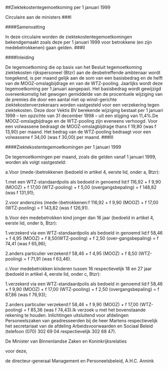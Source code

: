 <meta http-equiv='Content-Type' content='text/html; charset=utf-8' />

##Ziektekostentegemoetkoming per 1 januari 1999

Circulaire aan de ministers 
###I 

####Samenvatting

In deze circulaire worden de ziektekostentegemoetkomingen bekendgemaakt zoals deze per 1 januari 1999 voor betrokkene (en zijn medebetrokkenen) gaan gelden. 
###II 

####Inleiding

De tegemoetkoming die op basis van het Besluit tegemoetkoming ziektekosten rijkspersoneel (Btzr) aan de desbetreffende ambtenaar wordt toegekend, is per maand gelijk aan de som van een basisbedrag en de helft van de MOOZ-omslagbijdrage en van de WTZ-pooling. Jaarlijks wordt deze tegemoetkoming per 1 januari aangepast. Het basisbedrag wordt gewijzigd overeenkomstig het gewogen gemiddelde van de procentuele wijziging van de premies die door een aantal niet op winst-gerichte ziektekostenverzekeraars worden vastgesteld voor een verzekering tegen ziektekosten. Deze door Vektis BV berekende wijziging bestaat per 1 januari 1999 – ten opzichte van 31 december 1998 – uit een stijging van 11,4%.De MOOZ-omslagbijdrage en de WTZ-pooling zijn eveneens verhoogd. Voor een volwassene bedraagt de MOOZ-omslagbijdrage thans f 19,80 (was f 13,90) per maand. Het bedrag van de WTZ-pooling bedraagt voor een volwassene f 34,00 (was f 30,00) per maand. 
###III 

####Ziektekostentegemoetkomingen per 1 januari 1999

De tegemoetkomingen per maand, zoals die gelden vanaf 1 januari 1999, worden als volgt vastgesteld:

a.Voor (mede-)betrokkenen (bedoeld in artikel 4, eerste lid, onder a, Btzr):

1.met een WTZ-standaardpolis als bedoeld in genoemd lid:f 116,92 + f 9,90 (MOOZ) + f 17,00 (WTZ-pooling) + f 5,00 (overgangsbepaling) = f 148,82 (was f 131,91);

2.voor anderszins (mede-)betrokkenen:f 116,92 + f 9,90 (MOOZ) + f 17,00 (WTZ-pooling) = f 143,82 (was f 126,91).

b.Voor één medebetrokken kind jonger dan 16 jaar (bedoeld in artikel 4, eerste lid, onder b, Btzr):

1.verzekerd via een WTZ-standaardpolis als bedoeld in genoemd lid:f 58,46 + f 4,95 (MOOZ) + f 8,50(WTZ-pooling) + f 2,50 (over-gangsbepaling) = f 74,41 (was f 65,96);

2.anders particulier verzekerd:f 58,46 + f 4,95 (MOOZ) + f 8,50 (WTZ-pooling) = f 71,91 (was f 63,46).

c.Voor medebetrokken kinderen tussen 16 respectievelijk 18 en 27 jaar (bedoeld in artikel 4, eerste lid, onder c, Btzr):

1.verzekerd via een WTZ-standaardpolis als bedoeld in genoemd lid:f 58,46 + f 9,90 (MOOZ) + f 17,00 (WTZ-pooling) + f 2,50 (overgangsbepaling) = f 87,86 (was f 76,93);

2.anders particulier verzekerd:f 58,46 + f 9,90 (MOOZ) + f 17,00 (WTZ-pooling) = f 85,36 (was f 74,43).Ik verzoek u met het bovenstaande rekening te houden. Inlichtingen uitsluitend voor afdelingen Personeelszaken van geadresseerden bij de heer Martens respectievelijk het secretariaat van de afdeling Arbeidsvoorwaarden en Sociaal Beleid (telefoon (070) 302 69 04 respectievelijk 302 68 47).

De 
Minister van Binnenlandse Zaken en Koninkrijksrelaties

voor deze, 

de 
directeur-generaal Management en Personeelsbeleid,
A.H.C. Annink 

